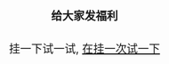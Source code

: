 <!DOCTYPE html>
<html>
<head>
    <meta charset="utf-8" />
    <title>Page Title</title>
<style>
    *{padding:0;
    margin :0;
    }
    .title{text-align: center;font-size: 20px;}
    .content{width:320px;margin:10px auto 20px auto;min-height:
    300px;cursor: no-drop }
</style>
<body>
    <div style="text-align:center;font-size:20px;font-weight:bold;margin-bottom:30px;"> 给大家发福利</div>
    <div>
        <div class="title">挂一下试一试,
         <a href="javascript:void(0)"onclick="window.location.reload()">在挂一次试一下</a></div>
    <div class="content"><canvas></canvas></div></div>
</body>
<script src="./jquery.min.js"></script>
<script>
   /* s=11;
    console.log(s);*/
    var bodyStyle=document.body.style;
 // connsole.log()
 bodyStyle.mozUserSelect='none';
 bodyStyle.webkitUserSelect='none';
 var img=new Image();
 var canvas=document.querySelector('canvas');
canvas.style.backgroundColor='transparent';//透明
canvas.style.position='absolute';
var imgs=['1.jpg','2.jpg'];
var num=Math.floor(Math.random()*2);
img.src=imgs[num];
//console.log(num)
img.addEventListener('load',function(e){
    var ctx;
    var w=img.width,
        h=img.height;
        var offsetX=canvas.offsetLeft,
            offsetY=canvas.offsetTop;
        var mousedown=false;
        function layer(ctx){
            ctx.filllStyle='gray';
            //矩形的方式填充  问题一怎么操作正方形？
            ctx.fillRect(0,0,w,h);
        }
    //var offsetX=
    function eventDown(e){//按下鼠标
        e.preventDefault();
        mousedown=true;
    }
    function eventUp(e){//松开鼠标
        e.preventDefault();
        mousedown=false;
    }
    function eventMove(e){//移动消除
        e.preventDefault();
        if(e.changedTouches){
            e.changedTouches[e.changedTouches.length-1];//获取到当前节点的属性
//单手指触发多手指
        }
        var x=(e.clientX+document.body.scrollLeft||e.pageX())-offsetX||0,
        y=(e.clientY+document.body.scrollTop||e.pageY())-offsetY||0;
        with(ctx){
            beginPath();
            arc(x,y,10,0,Math.PI*2);
            fill();    }
 }
canvas.width=w;
canvas.height=h;
canvas.style.backgroundImage='url('+img.src+')';
ctx=canvas.getContext('2d');//2D的模式
layer(ctx);//调用函数上颜色
ctx.globalCompositeOperation='destination-out';
canvas.addEventListener('touchstart',eventDown);
canvas.addEventListener('touchend',eventUp);
canvas.addEventListener('touchmove',eventMove);
canvas.addEventListener('mousedown',eventDown);
canvas.addEventListener('nouseup',eventUp);
canvas.addEventListener('mousemove',eventMove);
})
</script>
</html>
